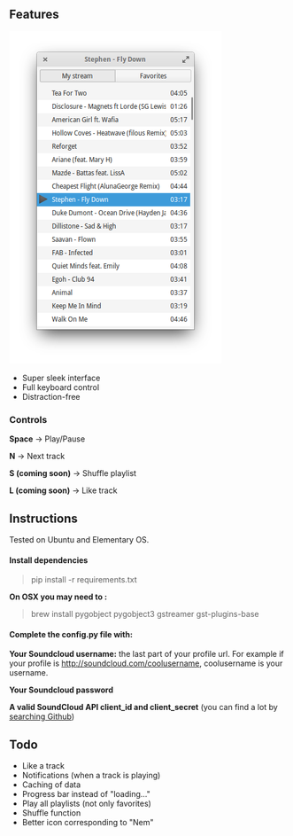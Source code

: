 ## Features

![Nem](screenshot.png?raw=true "Nem")

* Super sleek interface
* Full keyboard control
* Distraction-free

### Controls
**Space** -> Play/Pause

**N** -> Next track

**S (coming soon)** -> Shuffle playlist

**L (coming soon)** -> Like track

## Instructions

Tested on Ubuntu and Elementary OS.

#### Install dependencies 
>pip install -r requirements.txt

**On OSX you may need to :**

> brew install pygobject pygobject3 gstreamer gst-plugins-base

#### Complete the config.py file with:

**Your Soundcloud username:** the last part of your profile url. For example if your profile is http://soundcloud.com/coolusername, coolusername is your username.

**Your Soundcloud password**

**A valid SoundCloud API client_id and client_secret** (you can find a lot by [searching Github](https://github.com/search?utf8=%E2%9C%93&q=soundcloud+client+secret&type=Code&ref=searchresults))

## Todo
* Like a track
* Notifications (when a track is playing)
* Caching of data
* Progress bar instead of "loading..."
* Play all playlists (not only favorites)
* Shuffle function
* Better icon corresponding to "Nem"
